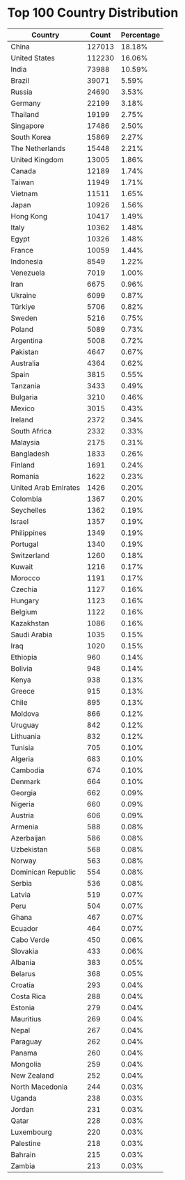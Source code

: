 # Top 100 Country Distribution
| Country | Count | Percentage |
|----|----|----|
| China | 127013 | 18.18% |
| United States | 112230 | 16.06% |
| India | 73988 | 10.59% |
| Brazil | 39071 | 5.59% |
| Russia | 24690 | 3.53% |
| Germany | 22199 | 3.18% |
| Thailand | 19199 | 2.75% |
| Singapore | 17486 | 2.50% |
| South Korea | 15869 | 2.27% |
| The Netherlands | 15448 | 2.21% |
| United Kingdom | 13005 | 1.86% |
| Canada | 12189 | 1.74% |
| Taiwan | 11949 | 1.71% |
| Vietnam | 11511 | 1.65% |
| Japan | 10926 | 1.56% |
| Hong Kong | 10417 | 1.49% |
| Italy | 10362 | 1.48% |
| Egypt | 10326 | 1.48% |
| France | 10059 | 1.44% |
| Indonesia | 8549 | 1.22% |
| Venezuela | 7019 | 1.00% |
| Iran | 6675 | 0.96% |
| Ukraine | 6099 | 0.87% |
| Türkiye | 5706 | 0.82% |
| Sweden | 5216 | 0.75% |
| Poland | 5089 | 0.73% |
| Argentina | 5008 | 0.72% |
| Pakistan | 4647 | 0.67% |
| Australia | 4364 | 0.62% |
| Spain | 3815 | 0.55% |
| Tanzania | 3433 | 0.49% |
| Bulgaria | 3210 | 0.46% |
| Mexico | 3015 | 0.43% |
| Ireland | 2372 | 0.34% |
| South Africa | 2332 | 0.33% |
| Malaysia | 2175 | 0.31% |
| Bangladesh | 1833 | 0.26% |
| Finland | 1691 | 0.24% |
| Romania | 1622 | 0.23% |
| United Arab Emirates | 1426 | 0.20% |
| Colombia | 1367 | 0.20% |
| Seychelles | 1362 | 0.19% |
| Israel | 1357 | 0.19% |
| Philippines | 1349 | 0.19% |
| Portugal | 1340 | 0.19% |
| Switzerland | 1260 | 0.18% |
| Kuwait | 1216 | 0.17% |
| Morocco | 1191 | 0.17% |
| Czechia | 1127 | 0.16% |
| Hungary | 1123 | 0.16% |
| Belgium | 1122 | 0.16% |
| Kazakhstan | 1086 | 0.16% |
| Saudi Arabia | 1035 | 0.15% |
| Iraq | 1020 | 0.15% |
| Ethiopia | 960 | 0.14% |
| Bolivia | 948 | 0.14% |
| Kenya | 938 | 0.13% |
| Greece | 915 | 0.13% |
| Chile | 895 | 0.13% |
| Moldova | 866 | 0.12% |
| Uruguay | 842 | 0.12% |
| Lithuania | 832 | 0.12% |
| Tunisia | 705 | 0.10% |
| Algeria | 683 | 0.10% |
| Cambodia | 674 | 0.10% |
| Denmark | 664 | 0.10% |
| Georgia | 662 | 0.09% |
| Nigeria | 660 | 0.09% |
| Austria | 606 | 0.09% |
| Armenia | 588 | 0.08% |
| Azerbaijan | 586 | 0.08% |
| Uzbekistan | 568 | 0.08% |
| Norway | 563 | 0.08% |
| Dominican Republic | 554 | 0.08% |
| Serbia | 536 | 0.08% |
| Latvia | 519 | 0.07% |
| Peru | 504 | 0.07% |
| Ghana | 467 | 0.07% |
| Ecuador | 464 | 0.07% |
| Cabo Verde | 450 | 0.06% |
| Slovakia | 433 | 0.06% |
| Albania | 383 | 0.05% |
| Belarus | 368 | 0.05% |
| Croatia | 293 | 0.04% |
| Costa Rica | 288 | 0.04% |
| Estonia | 279 | 0.04% |
| Mauritius | 269 | 0.04% |
| Nepal | 267 | 0.04% |
| Paraguay | 262 | 0.04% |
| Panama | 260 | 0.04% |
| Mongolia | 259 | 0.04% |
| New Zealand | 252 | 0.04% |
| North Macedonia | 244 | 0.03% |
| Uganda | 238 | 0.03% |
| Jordan | 231 | 0.03% |
| Qatar | 228 | 0.03% |
| Luxembourg | 220 | 0.03% |
| Palestine | 218 | 0.03% |
| Bahrain | 215 | 0.03% |
| Zambia | 213 | 0.03% |
